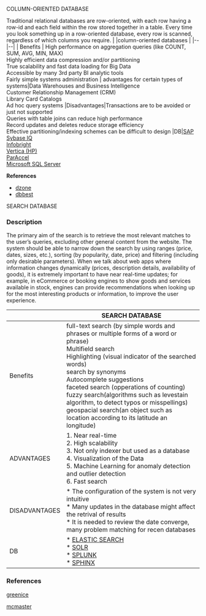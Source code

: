 COLUMN-ORIENTED DATABASE

Traditional relational databases are row-oriented, with each row having a row-id and each field within the row stored together in a table. 
Every time you look something up in a row-oriented database, every row is scanned, regardless of which columns you require. 
|  |column-oriented databases  |
|--|--|
| Benefits | High performance on aggregation queries (like COUNT, SUM, AVG, MIN, MAX) <br> Highly efficient data compression and/or partitioning<br>True scalability and fast data loading for Big Data<br>Accessible by many 3rd  party BI analytic tools <br> Fairly simple systems administration
| advantages for certain types of systems|Data Warehouses and Business Intelligence<br>Customer Relationship Management (CRM)<br>Library Card Catalogs<br>Ad hoc query systems
|Disadvantages|Transactions are to be avoided or just not supported<br>Queries with table joins can reduce high performance<br> Record updates and deletes reduce storage efficiency<br> Effective partitioning/indexing schemes can be difficult to design
|DB|[SAP Sybase IQ](https://www.sap.com/index.html)<br>[Infobright](http://www.ignitetech.com/solutions/information-technology/infobrightdb)<br>[Vertica (HP)](https://www.vertica.com/)<br>[ParAccel](https://www.actian.com/)<br>[Microsoft SQL Server](https://www.microsoft.com/)

**References**
- [dzone](https://dzone.com/articles/nosql-database-types-1#:~:text=There%20are%20four%20big%20NoSQL,are%20often%20combinations%20of%20these.)
- [dbbest](https://www.dbbest.com/blog/column-oriented-database-technologies/)
<!--stackedit_data:
eyJoaXN0b3J5IjpbNDMzOTY3MDY2LC0yMDcxNjU4ODQsLTE4MT
A3MDQ2NTUsLTUzNTg2ODk4M119
-->



SEARCH DATABASE

### Description

The primary aim of the search is to retrieve the most relevant matches to the user’s queries, excluding other general content from the website.
The system should be able to narrow down the search by using ranges (price, dates, sizes, etc.), sorting (by popularity, date, price) and filtering (including only desirable parameters). When we talk about web apps where information changes dynamically (prices, description details, availability of goods), it is extremely important to have near real-time updates; for example, in eCommerce or booking engines to show goods and services available in stock, engines can provide recommendations when looking up for the most interesting products or information, to improve the user experience.

|| SEARCH DATABASE|
|--|--|
| Benefits      | full-text search (by simple words and phrases or multiple forms of a word or phrase)<br>Multifield search<br>Highlighting (visual indicator of the searched words)<br>search by synonyms<br>Autocomplete suggestions<br>faceted search (opperations of counting)<br>fuzzy search(algorithms such as levestain algorithm, to detect typos or misspellings)<br>geospacial search(an object such as location according to its latitude an longitude)|
| ADVANTAGES    | 1. Near real-time<br>2. High scalability<br>3. Not only indexer but used as a database<br>4. Visualization of the Data<br>5. Machine Learning for anomaly detection and outlier detection <br>6. Fast search |
| DISADVANTAGES | * The configuration of the system is not very intuitive<br>* Many updates in the database might affect the retrival of results<br>* It is needed to review the date converge, many problem matching for recen databases <br> |
| DB            | * [ELASTIC SEARCH](https://www.elastic.co/)  <br>* [SOLR](https://lucene.apache.org/solr/)  <br>* [SPLUNK](https://www.splunk.com/)   <br>* [SPHINX](http://sphinxsearch.com/) |

### References
 
 
[greenice](https://greenice.net/elasticsearch-vs-solr-vs-sphinx-best-open-source-search-platform-comparison/)

[mcmaster](https://fhs.mcmaster.ca/neru/documents/limitationsofsearchdatabases.pdf)
<!--stackedit_data:
eyJoaXN0b3J5IjpbLTE2OTA4NTcyODNdfQ==
-->